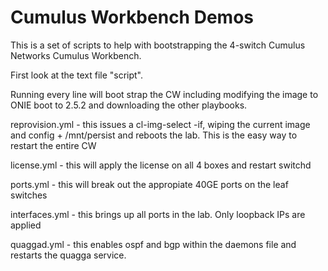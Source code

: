 # Cumulus Workbench Demos

This is a set of scripts to help with bootstrapping the 4-switch Cumulus Networks Cumulus Workbench.

First look at the text file "script". 

Running every line will boot strap the CW including modifying the image to ONIE boot to 2.5.2 and downloading the other playbooks.

reprovision.yml - this issues a cl-img-select -if, wiping the current image and config + /mnt/persist and reboots the lab. This is the easy way to restart the entire CW

license.yml - this will apply the license on all 4 boxes and restart switchd

ports.yml - this will break out the appropiate 40GE ports on the leaf switches

interfaces.yml - this brings up all ports in the lab. Only loopback IPs are applied

quaggad.yml - this enables ospf and bgp within the daemons file and restarts the quagga service.